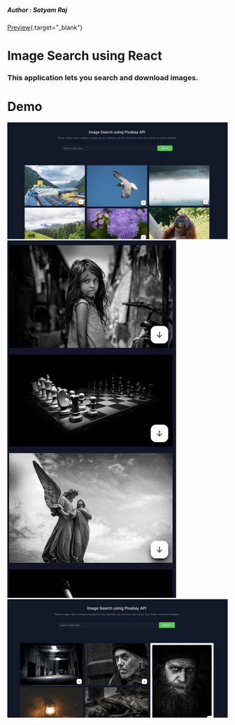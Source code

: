 ##### Author : Satyam Raj
[Preview](https://pixabay-search-image.netlify.app/){:target="_blank"}
# Image Search using React
### This application lets you search and download images.
# Demo
![Demo](./public/preview1.png)
![Responsive](./public/preview3.jpg)
![](./public/preview2.png)

 

